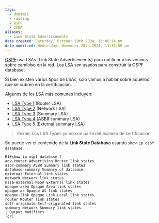 ```yaml
---
tags:
  - dynamic
  - routing
  - OSPF
  - CCNA
aliases:
  - Link State Advertisements
date created: Saturday, October 19th 2024, 11:08:14 pm
date modified: Wednesday, November 20th 2024, 11:33:50 pm
---
```


[OSPF](OSPF.md) usa LSAs (Link State Advertisements) para notificar a los vecinos sobre camibiso en la red. Los LSA son usados para construir la OSPF database. 

Si bien existen varios tipos de LSAs, solo vamos a hablar sobre aquellos que se cubren en la certificación. 

Algunos de los LSA más comunes incluyen:
- [LSA Type 1](LSA%20Type%201.md) (Router LSA)
- [LSA Type 2](LSA%20Type%202.md) (Network LSA)
- [LSA Type 3](LSA%20Type%203.md) (Summary LSA)
- [LSA Type 4](LSA%20Type%204.md) (ASBR summary LSA)
- [LSA Type 5](LSA%20Type%205.md) (External summary LSA)

> #exam Los LSA Types ya no son parte del examen de certificación 

Se puede ver el contenido de la **Link State Database** usando `show ip ospf database`. 

``` 
R1#show ip ospf database ?
adv-router Advertising Router link states
asbr-summary ASBR Summary link states
database-summary Summary of database
external External link states
network Network link states
nssa-external NSSA External link states
opaque-area Opaque Area link states
opaque-as Opaque AS link states
opaque-link Opaque Link-Local link states
router Router link states
self-originate Self-originated link states
summary Network Summary link states
| Output modifiers
[cr]
```

